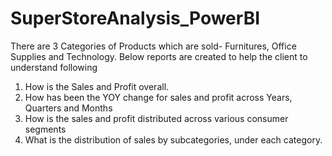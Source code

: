 # SuperStoreAnalysis_PowerBI

There are 3 Categories of Products which are sold- Furnitures, Office Supplies and Technology.
Below reports are created to help the client to understand following

1. How is the Sales and Profit overall.
2. How has been the YOY change for sales and profit across Years, Quarters and Months
3. How is the sales and profit distributed across various consumer segments
4. What is the distribution of sales by subcategories, under each category.
